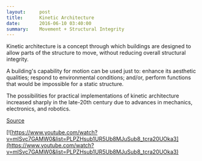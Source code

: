```yaml
---
layout:     post
title:      Kinetic Architecture
date:       2016-06-10 03:40:00
summary:    Movement + Structural Integrity
---
```


Kinetic architecture is a concept through which buildings are designed to allow parts of the structure to move, without reducing overall structural integrity.

A building's capability for motion can be used just to: enhance its aesthetic qualities; respond to environmental conditions; and/or, perform functions that would be impossible for a static structure. 

The possibilities for practical implementations of kinetic architecture increased sharply in the late-20th century due to advances in mechanics, electronics, and robotics. 

[Source](https://en.wikipedia.org/wiki/Kinetic_architecture)

[![https://www.youtube.com/watch?v=mlSvc7GAMW0&list=PLPZHsub1UR5Ub8MJuSub8_tcra20UOka3](https://www.youtube.com/watch?v=mlSvc7GAMW0&list=PLPZHsub1UR5Ub8MJuSub8_tcra20UOka3)
